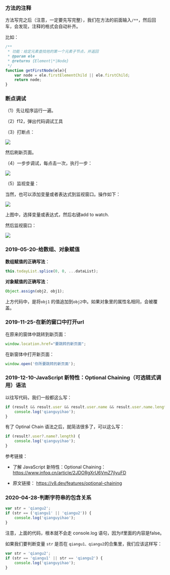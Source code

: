 
### 方法的注释

方法写完之后（注意，一定要先写完整），我们在方法的前面输入`/**`，然后回车，会发现，注释的格式会自动补齐。

比如：


```javascript
/**
 * 功能：给定元素查找他的第一个元素子节点，并返回
 * @param ele
 * @returns {Element|*|Node}
 */
function getFirstNode(ele){
    var node = ele.firstElementChild || ele.firstChild;
    return node;
}
```

### 断点调试

（1）先让程序运行一遍。

（2）f12，弹出代码调试工具

（3）打断点：

![](http://img.smyhvae.com/20180124_2035.png)

然后刷新页面。

（4）一步步调试，每点击一次，执行一步：

![](http://img.smyhvae.com/20180124_2036.png)

（5）监视变量：

当然，也可以添加变量或者表达式到监视窗口。操作如下：

![](http://img.smyhvae.com/20180124_2037.png)

上图中，选择变量或表达式，然后右键add to watch.

然后监视窗口：

![](http://img.smyhvae.com/20180124_2038.png)


### 2019-05-20-给数组、对象赋值

**数组赋值的正确写法**：

```javascript
this.todayList.splice(0, 0, ...dataList);
```

**对象赋值的正确写法**：

```javascript
Object.assign(obj2, obj1);
```

上方代码中，是将`obj1` 的值追加到`obj2`中。如果对象里的属性名相同，会被覆盖。


### 2019-11-25-在新的窗口中打开url

在原来的窗体中跳转到新页面：

```javascript
window.location.href="要跳转的新页面";
```

在新窗体中打开新页面：

```javascript
window.open('你所要跳转的新页面');
```


### 2019-12-10-JavaScript 新特性：Optional Chaining（可选链式调用）语法

以往写代码，我们一般都这么写：

```javascript
if (result && result.user && result.user.name && result.user.name.length) {
    console.log('qianguyihao');
}
```

有了 Optinal Chain 语法之后，就简洁很多了，可以这么写：


```javascript
if (result?.user?.name?.length) {
    console.log('qianguyihao');
}
```



参考链接：

- 了解 JavaScript 新特性：Optional Chaining：<https://www.infoq.cn/article/2JDORgXrU6VmZ7jlyuFD>

- 原文链接： https://v8.dev/features/optional-chaining



### 2020-04-28-判断字符串的包含关系

```js
var str = 'qiangu2';
if (str == ('qiangu1' || 'qiangu2')) {
    console.log('qianguyihao');
}
```

注意，上面的代码，根本就不会走 console.log 语句，因为if里面的内容是false。

如果我们要判断变量 `str` 是否在 `qiangu1、qiangu2`的合集里，我们应该这样写：

```js
var str = 'qiangu2';
if (str == 'qiangu1' || str == 'qiangu2') {
    console.log('qianguyihao');
}
```




